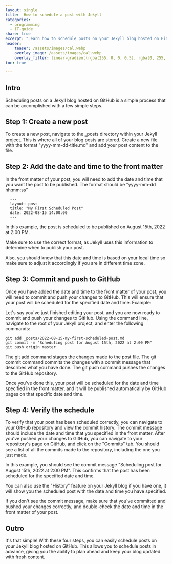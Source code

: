 ```yaml
---
layout: single
title:  How to schedule a post with Jekyll
categories:
  - programming
  - IT-guide
share: true
excerpt: "Learn how to schedule posts on your Jekyll blog hosted on GitHub."
header:
    teaser: /assets/images/cal.webp
    overlay_image: /assets/images/cal.webp
    overlay_filter: linear-gradient(rgba(255, 0, 0, 0.5), rgba(0, 255, 255, 0.5))
toc: true

---
```

## Intro
Scheduling posts on a Jekyll blog hosted on GitHub is a simple process that can be accomplished with a few simple steps.

## Step 1: Create a new post

To create a new post, navigate to the _posts directory within your Jekyll project. This is where all of your blog posts are stored. Create a new file with the format "yyyy-mm-dd-title.md" and add your post content to the file.

## Step 2: Add the date and time to the front matter

In the front matter of your post, you will need to add the date and time that you want the post to be published. The format should be "yyyy-mm-dd hh:mm:ss"
```
  ---
  layout: post
  title: "My First Scheduled Post"
  date: 2022-08-15 14:00:00
  ---
```
In this example, the post is scheduled to be published on August 15th, 2022 at 2:00 PM.

Make sure to use the correct format, as Jekyll uses this information to determine when to publish your post.

Also, you should know that this date and time is based on your local time so make sure to adjust it accordingly if you are in different time zone.
## Step 3: Commit and push to GitHub

Once you have added the date and time to the front matter of your post, you will need to commit and push your changes to GitHub. This will ensure that your post will be scheduled for the specified date and time.
Example:

Let's say you've just finished editing your post, and you are now ready to commit and push your changes to GitHub. Using the command line, navigate to the root of your Jekyll project, and enter the following commands:

```
git add _posts/2022-08-15-my-first-scheduled-post.md
git commit -m "Scheduling post for August 15th, 2022 at 2:00 PM"
git push origin master
```
The git add command stages the changes made to the post file. The git commit command commits the changes with a commit message that describes what you have done. The git push command pushes the changes to the GitHub repository.

Once you've done this, your post will be scheduled for the date and time specified in the front matter, and it will be published automatically by GitHub pages on that specific date and time.

## Step 4: Verify the schedule

To verify that your post has been scheduled correctly, you can navigate to your GitHub repository and view the commit history. The commit message should include the date and time that you specified in the front matter.
After you've pushed your changes to GitHub, you can navigate to your repository's page on GitHub, and click on the "Commits" tab. You should see a list of all the commits made to the repository, including the one you just made.

In this example, you should see the commit message "Scheduling post for August 15th, 2022 at 2:00 PM". This confirms that the post has been scheduled for the specified date and time.

You can also use the "History" feature on your Jekyll blog if you have one, it will show you the scheduled post with the date and time you have specified.

If you don't see the commit message, make sure that you've committed and pushed your changes correctly, and double-check the date and time in the front matter of your post.

## Outro
It's that simple! With these four steps, you can easily schedule posts on your Jekyll blog hosted on GitHub. This allows you to schedule posts in advance, giving you the ability to plan ahead and keep your blog updated with fresh content.